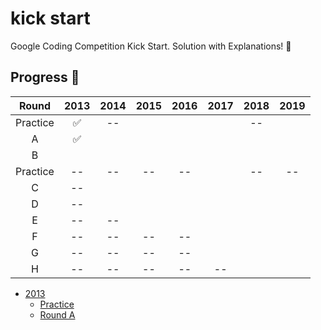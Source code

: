 # kick start
Google Coding Competition Kick Start. Solution with Explanations! 💫

## Progress 🏃
|   Round  | 2013 | 2014 | 2015 | 2016 | 2017 | 2018 | 2019 |
|:--------:|:----:|:----:|:----:|:----:|:----:|:----:|:----:|
| Practice |  ✅  |  --  |      |      |      |  --  |      |
|     A    |  ✅  |      |      |      |      |      |      |
|     B    |      |      |      |      |      |      |      |
| Practice |  --  |  --  |  --  |  --  |      |  --  |  --  |
|     C    |  --  |      |      |      |      |      |      |
|     D    |  --  |      |      |      |      |      |      |
|     E    |  --  |  --  |      |      |      |      |      |
|     F    |  --  |  --  |  --  |  --  |      |      |      |
|     G    |  --  |  --  |  --  |  --  |      |      |      |
|     H    |  --  |  --  |  --  |  --  |  --  |      |      |

* [2013](2013/)
    + [Practice](2013/Practice/)
    + [Round A](2013/A/)
